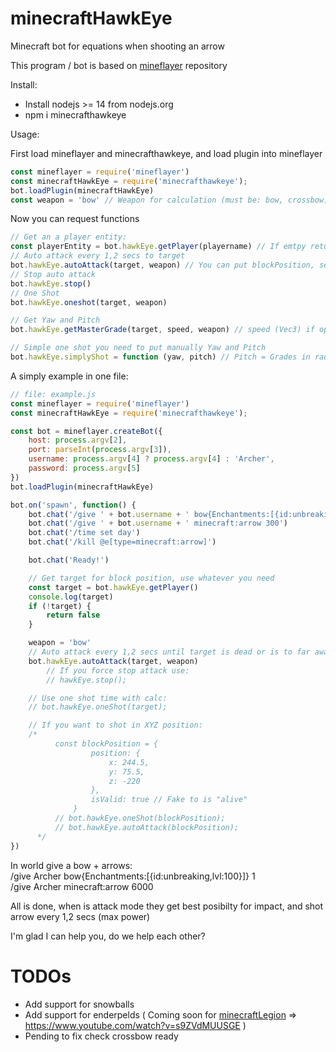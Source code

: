 # minecraftHawkEye
Minecraft bot for equations when shooting an arrow

This program / bot is based on <a href="https://github.com/PrismarineJS/mineflayer" target="_blank">mineflayer</a> repository

Install:
- Install nodejs >= 14 from nodejs.org
- npm i minecrafthawkeye


Usage: 

First load mineflayer and minecrafthawkeye, and load plugin into mineflayer
```js
const mineflayer = require('mineflayer')
const minecraftHawkEye = require('minecrafthawkeye');
bot.loadPlugin(minecraftHawkEye)
const weapon = 'bow' // Weapon for calculation (must be: bow, crossbow)
```

Now you can request functions
```js
// Get an a player entity:
const playerEntity = bot.hawkEye.getPlayer(playername) // If emtpy return first player found
// Auto attack every 1,2 secs to target
bot.hawkEye.autoAttack(target, weapon) // You can put blockPosition, see example,
// Stop auto attack
bot.hawkEye.stop()
// One Shot
bot.hawkEye.oneshot(target, weapon)

// Get Yaw and Pitch
bot.hawkEye.getMasterGrade(target, speed, weapon) // speed (Vec3) if optional, but this is use for calc the intersection between arrow and new target position

// Simple one shot you need to put manually Yaw and Pitch
bot.hawkEye.simplyShot = function (yaw, pitch) // Pitch = Grades in radians
```

A simply example in one file:

```js
// file: example.js
const mineflayer = require('mineflayer')
const minecraftHawkEye = require('minecrafthawkeye');

const bot = mineflayer.createBot({
    host: process.argv[2],
    port: parseInt(process.argv[3]),
    username: process.argv[4] ? process.argv[4] : 'Archer',
    password: process.argv[5]
})
bot.loadPlugin(minecraftHawkEye)

bot.on('spawn', function() {
    bot.chat('/give ' + bot.username + ' bow{Enchantments:[{id:unbreaking,lvl:100}]} 1')
    bot.chat('/give ' + bot.username + ' minecraft:arrow 300')
    bot.chat('/time set day')
    bot.chat('/kill @e[type=minecraft:arrow]')

    bot.chat('Ready!')

    // Get target for block position, use whatever you need
    const target = bot.hawkEye.getPlayer()
    console.log(target)
    if (!target) {
        return false
    }

    weapon = 'bow'
    // Auto attack every 1,2 secs until target is dead or is to far away
    bot.hawkEye.autoAttack(target, weapon)
        // If you force stop attack use:
        // hawkEye.stop();

    // Use one shot time with calc:
    // bot.hawkEye.oneShot(target);

    // If you want to shot in XYZ position:
    /*
          const blockPosition = {
                  position: {
                      x: 244.5,
                      y: 75.5,
                      z: -220
                  },
                  isValid: true // Fake to is "alive"
              }
          // bot.hawkEye.oneShot(blockPosition);
          // bot.hawkEye.autoAttack(blockPosition);
      */
})
```

In world give a bow + arrows: \
/give Archer bow{Enchantments:[{id:unbreaking,lvl:100}]} 1 \
/give Archer minecraft:arrow 6000

All is done, when is attack mode they get best posibilty for impact, and shot arrow every 1,2 secs (max power)

I'm glad I can help you, do we help each other?

# TODOs
- Add support for snowballs
- Add support for enderpelds ( Coming soon for <a href="https://github.com/sefirosweb/minecraftLegion" target="_blank">minecraftLegion</a> => https://www.youtube.com/watch?v=s9ZVdMUUSGE )
- Pending to fix check crossbow ready

